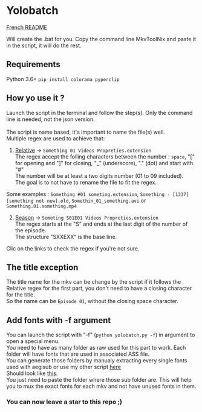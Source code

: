 # Yolobatch

[French README](https://github.com/Hqndler/Yolobatch/blob/main/README.fr.md)

Will create the .bat for you. Copy the command line MkvToolNix and paste it in the script, it will do the rest.

## Requirements

Python 3.6+
`pip install colorama pyperclip`

## How yo use it ?

Launch the script in the terminal and follow the step(s). Only the command line is needed, not the json version.<br><br>
The script is name based, it's important to name the file(s) well.<br>
Multiple regex are used to achieve that:<br>
1. [Relative](https://regex101.com/r/Eawjea/1) -> `Something 01 Videos Propreties.extension`<br>
The regex accept the folling characters between the number : `space`, "\[" for opening and "]" for closing, "\_" (underscore), "." (dot) and start with "#"<br>
The number will be at least a two digits number (01 to 09 included).<br>
The goal is to not have to rename the file to fit the regex.<br>

Some examples : `Something #01 someting.extension`, `Something - [1337][something not new].old`, `Somethin_01_something.avi` or `Something.01.something.mp4`<br>

2. [Season](https://regex101.com/r/Eawjea/3) -> `Someting S01E01 Videos Propreties.extension`<br>
The regex starts at the "S" and ends at the last digit of the number of the episode.<br>
The structure "SXXEXX" is the base line.<br>

Clic on the links to check the regex if you're not sure.<br>

## The title exception
The title name for the mkv can be change by the script if it follows the Relative regex for the first part, you don't need to have a closing character for the title.<br>
So the name can be `Episode 01`, without the closing space character.

## Add fonts with -f argument

You can launch the script with "-f" (`python yolobatch.py -f`) in argument to open a special menu.<br>
You need to have as many folder as raw used for this part to work. Each folder will have fonts that are used in associated ASS file.<br>
You can generate those folders by manualy extracting every single fonts used with aegisub or use my other script [here](https://github.com/Hqndler/AssFontCollector)<br>
Should look like [this](https://github.com/Hqndler/AssFontCollector/blob/main/Output%20proof%20for%20ALL_IN_ONE%20False.png).<br>
You just need to paste the folder where those sub folder are. This will help you to mux the exact fonts for each mkv and not have unused fonts in them.

### You can now leave a star to this repo ;)
